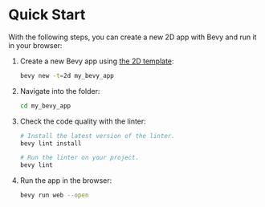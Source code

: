 # Quick Start

<!-- Please keep this section synchronized with the `README.md`. -->

With the following steps, you can create a new 2D app with Bevy and run it in your browser:

1. Create a new Bevy app using [the 2D template](https://github.com/TheBevyFlock/bevy_new_2d):

    ```sh
    bevy new -t=2d my_bevy_app
    ```

2. Navigate into the folder:

   ```sh
   cd my_bevy_app
   ```

3. Check the code quality with the linter:

    ```sh
    # Install the latest version of the linter.
    bevy lint install

    # Run the linter on your project.
    bevy lint
    ```

4. Run the app in the browser:

    ```sh
    bevy run web --open
    ```
